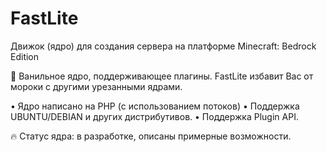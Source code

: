 # FastLite
Движок (ядро) для создания сервера на платформе Minecraft: Bedrock Edition

👑 Ванильное ядро, поддерживающее плагины. FastLite избавит Вас от мороки с другими урезанными ядрами.

• Ядро написано на PHP (с использованием потоков)
• Поддержка UBUNTU/DEBIAN и других дистрибутивов.
• Поддержка Plugin API.

🔥 Статус ядра: в разработке, описаны примерные возможности.
